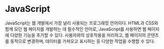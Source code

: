 # JavaScript

JavaScript는 웹 개발에서 가장 널리 사용되는 프로그래밍 언어이다. HTML과 CSS와 함께 모던 웹 페이지를 개발하는 데 필수적인 언어로, JavaScript를 사용하면 웹 페이지에 다양한 기능을 추가할 수 있다. 사용자와의 상호작용을 처리하고, 웹 페이지의 콘텐츠를 동적으로 변경하며, 데이터를 가져오고 표시하는 등 다양한 작업을 수행할 수 있다.
